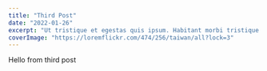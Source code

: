 ```yaml
---
title: "Third Post"
date: "2022-01-26"
excerpt: "Ut tristique et egestas quis ipsum. Habitant morbi tristique senectus et netus et malesuada fames. Mattis rhoncus urna neque viverra justo nec ultrices dui sapien. Nisi vitae suscipit tellus mauris. Cursus eget nunc scelerisque viverra mauris in aliquam. Arcu dui vivamus arcu felis bibendum ut tristique et egestas."
coverImage: "https://loremflickr.com/474/256/taiwan/all?lock=3"
---
```

Hello from third post